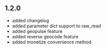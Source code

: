 ## 1.2.0

 * added changelog
 * added parameter dict support to raw_read
 * added geopulse feature
 * added reverse geocode feature
 * added monetize convenience method
